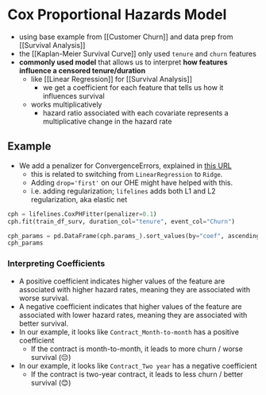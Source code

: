 # Cox Proportional Hazards Model
- using base example from [[Customer Churn]] and data prep from [[Survival Analysis]]
- the [[Kaplan-Meier Survival Curve]] only used `tenure` and `churn` features
- **commonly used model** that allows us to interpret **how features influence a censored tenure/duration**
	- like [[Linear Regression]] for [[Survival Analysis]]
		- we get a coefficient for each feature that tells us how it influences survival
	- works multiplicatively 
		- hazard ratio associated with each covariate represents a multiplicative change in the hazard rate
## Example
- We add a penalizer for ConvergenceErrors, explained in [this URL](https://lifelines.readthedocs.io/en/latest/Examples.html#problems-with-convergence-in-the-cox-proportional-hazard-model)
	- this is related to switching from `LinearRegression` to `Ridge`.
	- Adding `drop='first'` on our OHE might have helped with this.
	- i.e. adding regularization; `lifelines` adds both L1 and L2 regularization, aka elastic net
```python
cph = lifelines.CoxPHFitter(penalizer=0.1)
cph.fit(train_df_surv, duration_col="tenure", event_col="Churn")

cph_params = pd.DataFrame(cph.params_).sort_values(by="coef", ascending=False)
cph_params
```
### Interpreting Coefficients
- A positive coefficient indicates higher values of the feature are associated with higher hazard rates, meaning they are associated with worse survival.
- A negative coefficient indicates that higher values of the feature are associated with lower hazard rates, meaning they are associated with better survival.
- In our example, it looks like `Contract_Month-to-month` has a positive coefficient 
    - If the contract is month-to-month, it leads to more churn / worse survival (😔)
- In our example, it looks like `Contract_Two year` has a negative coefficient 
    - If the contract is two-year contract, it leads to less churn / better survival (😊)